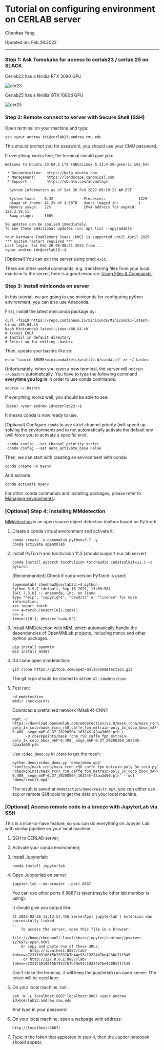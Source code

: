 # Tutorial on configuring environment on CERLAB server

Chenhao Yang

Updated on: Feb.26.2022

---

### Step 1: Ask Tomokake for access to cerlab23 / cerlab 25 on **SLACK**

Cerlab23 has a Nvidia RTX 3090 GPU

![cer23](fig/cerlab23.png)

Cerlab25 has a Nvidia GTX 1080ti GPU

![cer25](fig/cerlab25.png)

### Step 2: Remote connect to server with Secure Shell (SSH)

Open terminal on your machine and type:

```shell
ssh <your andrew id>@cerlab23.andrew.cmu.edu
```

This should prompt you for password, you should use your CMU password.

If everything works fine, the terminal should give you:

```shell
Welcome to Ubuntu 20.04.3 LTS (GNU/Linux 5.13.0-28-generic x86_64)

 * Documentation:  https://help.ubuntu.com
 * Management:     https://landscape.canonical.com
 * Support:        https://ubuntu.com/advantage

  System information as of Sat 26 Feb 2022 09:10:22 AM EST

  System load:    0.32              Processes:               1329
  Usage of /home: 41.2% of 3.58TB   Users logged in:         1
  Memory usage:   22%               IPv4 address for enp4s0: 128.2.59.51
  Swap usage:     100%

58 updates can be applied immediately.
To see these additional updates run: apt list --upgradable

Your Hardware Enablement Stack (HWE) is supported until April 2025.
*** System restart required ***
Last login: Sat Feb 26 09:00:51 2022 from ...
<your andrew id>@cerlab23:~$
```

[Optional] You can exit the server using cmd: `exit`.

There are other useful commands, e.g. transferring files from your local machine to the server, here is a good resource: [Using Files & Commands](https://www.cs.cmu.edu/~15131/f16/topics/terminal-usage/files-commands/).

### Step 3: Install miniconda on server

In this tutorial, we are going to use miniconda for configuring python environment, you can also use Anaconda.

First, install the latest miniconda package by:

```shell
curl -fsSLO https://repo.continuum.io/miniconda/Miniconda3-latest-Linux-x86_64.sh
bash Miniconda3-latest-Linux-x86_64.sh
# Accept EULA
# Install in default directory
# Select no for editing .bashrc
```

Then, update your bashrc like so:

```shell
echo "source $HOME/miniconda3/etc/profile.d/conda.sh" >> ~/.bashrc
```

Unfortunately, when you open a new terminal, the server will not run `~/.bashrc` automatically. You have to type the following command **everytime you log in** in order to use conda commands:

```shell
source ~/.bashrc
```

If everything works well, you should be able to see:

```shell
(base) <your andrew id>@cerlab23:~$
```

It means conda is now ready to use.

[Optional] Configure `conda` to use strict channel priority (will speed up solving the environment) and to not automatically activate the default env (will force you to activate a specific env):

```shell
 conda config --set channel_priority strict
 conda config --set auto_activate_base False
```

Then, we can start with creating an environment with conda:

```shell
conda create -n myenv
```

And activate:

```shell
conda activate myenv
```

For other conda commands and installing packages, please refer to [Managing environments](https://docs.conda.io/projects/conda/en/latest/user-guide/tasks/manage-environments.html#).



### [Optional] Step 4: installing MMdetection

[MMdetection](https://github.com/open-mmlab/mmdetection) is an open source object detection toolbox based on PyTorch.

1. Create a conda virtual environment and activate it.

   ```shell
   conda create -n openmmlab python=3.7 -y
   conda activate openmmlab
   ```

2. Install PyTorch and torchvision 11.3 (should support our lab server)

   ```shell
   conda install pytorch torchvision torchaudio cudatoolkit=11.3 -c pytorch
   ```

   [Recommanded] Check if cuda-version PyTorch is used:

   ```shell
   (openmmlab) chenhao2@cerlab23:~$ python
   Python 3.9.7 (default, Sep 16 2021, 13:09:58) 
   [GCC 7.5.0] :: Anaconda, Inc. on linux
   Type "help", "copyright", "credits" or "license" for more information.
   >>> import torch
   >>> a=torch.Tensor([0]).cuda()
   >>> a
   tensor([0.], device='cuda:0')
   ```

3. Install MMDetection with [MIM](https://github.com/open-mmlab/mim), which automatically handle the dependencies of OpenMMLab projects, including mmcv and other python packages.

   ```shell
   pip install openmim
   mim install mmdet
   ```

4. Git clone open mmdetection:

   ```shell
   git clone https://github.com/open-mmlab/mmdetection.git
   ```

   The git repo should be cloned to server at `~/mmdetection`

5. Test run:

   ```shell
   cd mmdetection
   mkdir checkpoints
   ```

   Download a pretrained network (Mask-R-CNN):

   ```shell
   wget -c https://download.openmmlab.com/mmdetection/v2.0/mask_rcnn/mask_rcnn_r50_caffe_fpn_mstrain-poly_3x_coco/mask_rcnn_r50_caffe_fpn_mstrain-poly_3x_coco_bbox_mAP-0.408__segm_mAP-0.37_20200504_163245-42aa3d00.pth \
         -O checkpoints/mask_rcnn_r50_caffe_fpn_mstrain-poly_3x_coco_bbox_mAP-0.408__segm_mAP-0.37_20200504_163245-42aa3d00.pth
   ```

   Use `video_demo.py` in `/demo` to get the result:

   ```shell
   python demo/video_demo.py 'demo/demo.mp4' 'configs/mask_rcnn/mask_rcnn_r50_caffe_fpn_mstrain-poly_3x_coco.py' 'checkpoints/mask_rcnn_r50_caffe_fpn_mstrain-poly_3x_coco_bbox_mAP-0.408__segm_mAP-0.37_20200504_163245-42aa3d00.pth' --out 'demo/result.mp4'
   ```

   The result is saved at `mmdetection/demo/result.mp4`, you can either use scp or remote GUI tools to get the data on your local machine.



### [Optional] Access remote code in a breeze with JupyterLab via SSH

This is a nice-to-have feature, so you can do everything on Jupyter Lab with similar pipeline on your local machine.

1. SSH to CERLAB server;

2. Activate your conda environment;

3. Install Jupyterlab:

   ```shell
   conda install jupyterlab
   ```

4. Open Jupyterlab on server

   ```shell
   jupyter lab --no-browser --port 8887
   ```

   You can use other ports if 8887 is taken(maybe other lab member is using).

   It should give you output like:

   ```shell
   [I 2022-02-26 11:13:57.456 ServerApp] jupyterlab | extension was successfully linked.
   ...
       To access the server, open this file in a browser:
           file:///home/chenhao2/.local/share/jupyter/runtime/jpserver-1276972-open.html
       Or copy and paste one of these URLs:
           http://localhost:8887/lab?token=a7231fb9108f5b79337b7b44e93c19224b7be4288e71f545
        or http://127.0.0.1:8887/lab?token=a7231fb9108f5b79337b7b44e93c19224b7be4288e71f545
   ```

   Don't close the terminal, it will keep the jupyterlab run open server. The token will be used later.

5. On your local machine, run:

   ```shell
   ssh -N -L localhost:8887:localhost:8887 <your andrew id>@cerlab23.andrew.cmu.edu
   ```

   And type in your password.

6. On your local machine, open a webpage with address:

   ```http
   http://localhost:8887/ 
   ```

7. Type in the token that appeared in step 4, then the Jupiter notebook should appear.

